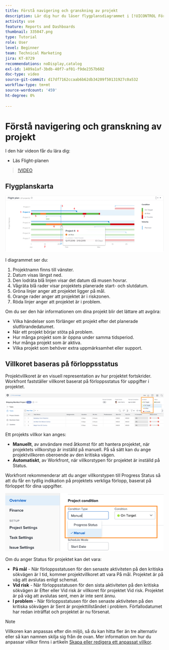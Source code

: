 ```yaml
---
title: Förstå navigering och granskning av projekt
description: Lär dig hur du läser flygplansdiagrammet i [!UICONTROL Förbättrad analys].
activity: use
feature: Reports and Dashboards
thumbnail: 335047.png
type: Tutorial
role: User
level: Beginner
team: Technical Marketing
jira: KT-8729
recommendations: noDisplay,catalog
exl-id: 1409a1af-3bdb-40f7-af01-f9de2357b602
doc-type: video
source-git-commit: d17df7162ccaab6b62db34209f50131927c0a532
workflow-type: tm+mt
source-wordcount: '459'
ht-degree: 0%

---
```


# Förstå navigering och granskning av projekt

I den här videon får du lära dig:

* Läs Flight-planen

>[!VIDEO](https://video.tv.adobe.com/v/3439014/?quality=12&learn=on&enablevpops&captions=swe)

## Flygplanskarta

![En bild av ett färdplansdiagram med nummer som matchar punkter under](assets/section-2-1.png)

I diagrammet ser du:

1. Projektnamn finns till vänster.
1. Datum visas längst ned.
1. Den lodräta blå linjen visar det datum då musen hovrar.
1. Vågräta blå rader visar projektets planerade start- och slutdatum.
1. Gröna linjer anger att projektet ligger på mål.
1. Orange rader anger att projektet är i riskzonen.
1. Röda linjer anger att projektet är i problem.

Om du ser den här informationen om dina projekt blir det lättare att avgöra:

* Vilka händelser som förlänger ett projekt efter det planerade slutförandedatumet.
* När ett projekt börjar stöta på problem.
* Hur många projekt som är öppna under samma tidsperiod.
* Hur många projekt som är aktiva.
* Vilka projekt som behöver extra uppmärksamhet eller support.

## Villkoret baseras på förloppsstatus

Projektvillkoret är en visuell representation av hur projektet fortskrider. Workfront fastställer villkoret baserat på förloppsstatus för uppgifter i projektet.

![En bild med möjliga förloppsstatusar](assets/section-2-2.png)

Ett projekts villkor kan anges:

* **Manuellt**, av användare med åtkomst för att hantera projektet, när projektets villkorstyp är inställd på manuell. På så sätt kan du ange projektvillkoren oberoende av den kritiska vägen.
* **Automatiskt**, av Workfront, när villkorstypen för projektet är inställd på Status.

Workfront rekommenderar att du anger villkorstypen till Progress Status så att du får en tydlig indikation på projektets verkliga förlopp, baserat på förloppet för dina uppgifter.

![En bild med möjliga förloppsstatusar](assets/section-2-3.png)

Om du anger Status för projektet kan det vara:

* **På mål** - När förloppsstatusen för den senaste aktiviteten på den kritiska sökvägen är I tid, kommer projektvillkoret att vara På mål. Projektet är på väg att avslutas enligt schemat.
* **Vid risk** - När förloppsstatusen för den sista aktiviteten på den kritiska sökvägen är Efter eller Vid risk är villkoret för projektet Vid risk. Projektet är på väg att avslutas sent, men är inte sent ännu.
* **I problem** - När förloppsstatusen för den senaste aktiviteten på den kritiska sökvägen är Sent är projekttillståndet i problem. Förfallodatumet har redan inträffat och projektet är nu försenat.

>[!NOTE]
>
>Villkoren kan anpassas efter din miljö, så du kan hitta fler än tre alternativ eller så kan namnen skilja sig från de ovan. Mer information om hur du anpassar villkor finns i artikeln [Skapa eller redigera ett anpassat villkor](https://experienceleague.adobe.com/docs/workfront/using/administration-and-setup/customize/custom-conditions/create-edit-custom-conditions.html?lang=sv-SE).
